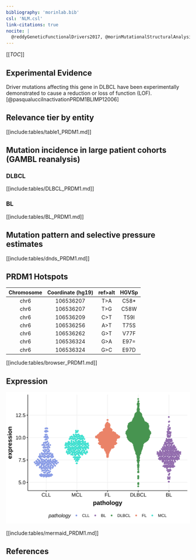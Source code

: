 ```yaml
---
bibliography: 'morinlab.bib'
csl: 'NLM.csl'
link-citations: true
nocite: |
  @reddyGeneticFunctionalDrivers2017, @morinMutationalStructuralAnalysis2013, @pasqualucciInactivationPRDM1BLIMP12006, @zhangGeneticHeterogeneityDiffuse2013, 
---
```

[[_TOC_]]


## Experimental Evidence

Driver mutations affecting this gene in DLBCL have been experimentally demonstrated to cause a reduction or loss of function (LOF).[@pasqualucciInactivationPRDM1BLIMP12006]

## Relevance tier by entity

[[include:tables/table1_PRDM1.md]]

## Mutation incidence in large patient cohorts (GAMBL reanalysis)

### DLBCL
[[include:tables/DLBCL_PRDM1.md]]

### BL
[[include:tables/BL_PRDM1.md]]

## Mutation pattern and selective pressure estimates

[[include:tables/dnds_PRDM1.md]]

## PRDM1 Hotspots

| Chromosome |Coordinate (hg19) | ref>alt | HGVSp | 
 | :---:| :---: | :--: | :---: |
| chr6 | 106536207 | T>A | C58* |
| chr6 | 106536207 | T>G | C58W |
| chr6 | 106536209 | C>T | T59I |
| chr6 | 106536256 | A>T | T75S |
| chr6 | 106536262 | G>T | V77F |
| chr6 | 106536324 | G>A | E97= |
| chr6 | 106536324 | G>C | E97D |

[[include:tables/browser_PRDM1.md]]

## Expression
![](images/gene_expression/PRDM1_by_pathology.svg)
<!-- ORIGIN: pasqualucciInactivationPRDM1BLIMP12006 -->
<!-- DLBCL: pasqualucciInactivationPRDM1BLIMP12006a -->
<!-- BL: 2 -->

[[include:tables/mermaid_PRDM1.md]]

## References

